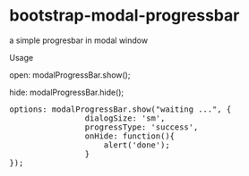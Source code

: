 # bootstrap-modal-progressbar
a simple progresbar in modal window

Usage 

open: modalProgressBar.show();

hide: modalProgressBar.hide();
<pre>
options: modalProgressBar.show("waiting ...", {
                dialogSize: 'sm',
                progressType: 'success',
                onHide: function(){
                    alert('done');
                }
});
</pre>

